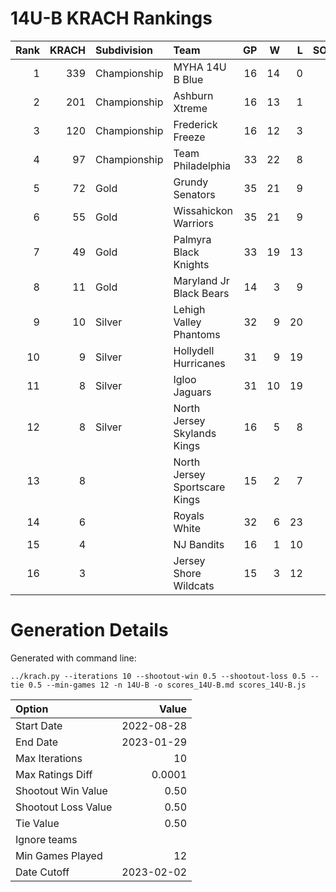 # 14U-B KRACH Rankings
Rank|KRACH|Subdivision|Team|GP|W|L|SOW|SOL|T|SoS
---:|---:|:---|:---|---:|---:|---:|---:|---:|---:|---:
1|339|Championship|MYHA 14U B Blue|16|14|0|1|1|0|54
2|201|Championship|Ashburn Xtreme|16|13|1|2|0|0|44
3|120|Championship|Frederick Freeze|16|12|3|1|0|0|56
4|97|Championship|Team Philadelphia|33|22|8|2|1|0|76
5|72|Gold|Grundy Senators|35|21|9|0|5|0|70
6|55|Gold|Wissahickon Warriors|35|21|9|2|3|0|44
7|49|Gold|Palmyra Black Knights|33|19|13|1|0|0|81
8|11|Gold|Maryland Jr Black Bears|14|3|9|1|1|0|46
9|10|Silver|Lehigh Valley Phantoms|32|9|20|2|1|0|60
10|9|Silver|Hollydell Hurricanes|31|9|19|1|2|0|47
11|8|Silver|Igloo Jaguars|31|10|19|0|1|1|41
12|8|Silver|North Jersey Skylands Kings|16|5|8|2|0|1|39
13|8||North Jersey Sportscare Kings|15|2|7|4|2|0|35
14|6||Royals White|32|6|23|1|2|0|74
15|4||NJ Bandits|16|1|10|2|3|0|32
16|3||Jersey Shore Wildcats|15|3|12|0|0|0|25
# Generation Details

Generated with command line:
```
../krach.py --iterations 10 --shootout-win 0.5 --shootout-loss 0.5 --tie 0.5 --min-games 12 -n 14U-B -o scores_14U-B.md scores_14U-B.js
```

| Option | Value |
| :----- | ----: |
| Start Date | 2022-08-28 |
| End Date | 2023-01-29 |
| Max Iterations | 10 |
| Max Ratings Diff | 0.0001 |
| Shootout Win Value | 0.50 |
| Shootout Loss Value | 0.50 |
| Tie Value | 0.50 |
| Ignore teams |  |
| Min Games Played | 12 |
| Date Cutoff | 2023-02-02 |

